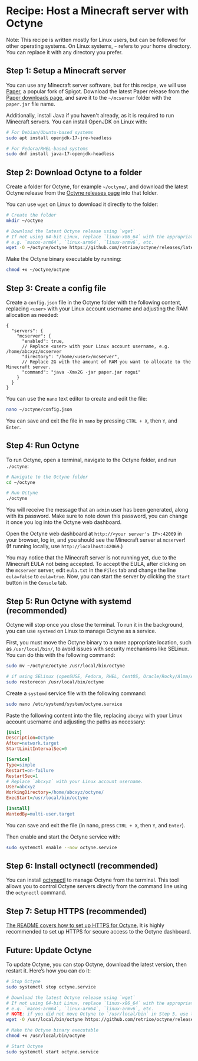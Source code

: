 # Recipe: Host a Minecraft server with Octyne

Note: This recipe is written mostly for Linux users, but can be followed for other operating systems. On Linux systems, `~` refers to your home directory. You can replace it with any directory you prefer.

## Step 1: Setup a Minecraft server

You can use any Minecraft server software, but for this recipe, we will use [Paper](https://papermc.io/), a popular fork of Spigot. Download the latest Paper release from the [Paper downloads page](https://papermc.io/downloads), and save it to the `~/mcserver` folder with the `paper.jar` file name.

Additionally, install Java if you haven't already, as it is required to run Minecraft servers. You can install OpenJDK on Linux with:

```bash
# For Debian/Ubuntu-based systems
sudo apt install openjdk-17-jre-headless

# For Fedora/RHEL-based systems
sudo dnf install java-17-openjdk-headless
```

## Step 2: Download Octyne to a folder

Create a folder for Octyne, for example `~/octyne/`, and download the latest Octyne release from the [Octyne releases page](https://github.com/retrixe/octyne/releases/latest) into that folder.

You can use `wget` on Linux to download it directly to the folder:

```bash
# Create the folder
mkdir ~/octyne

# Download the latest Octyne release using `wget`
# If not using 64-bit Linux, replace `linux-x86_64` with the appropriate platform,
# e.g. `macos-arm64`, `linux-arm64`, `linux-armv6`, etc.
wget -O ~/octyne/octyne https://github.com/retrixe/octyne/releases/latest/download/octyne-linux-x86_64
```

Make the Octyne binary executable by running:

```bash
chmod +x ~/octyne/octyne
```

## Step 3: Create a config file

Create a `config.json` file in the Octyne folder with the following content, replacing `<user>` with your Linux account username and adjusting the RAM allocation as needed:

```jsonc
{
  "servers": {
    "mcserver": {
      "enabled": true,
      // Replace <user> with your Linux account username, e.g. /home/abcxyz/mcserver
      "directory": "/home/<user>/mcserver",
      // Replace 2G with the amount of RAM you want to allocate to the Minecraft server.
      "command": "java -Xmx2G -jar paper.jar nogui"
    }
  }
}
```

You can use the `nano` text editor to create and edit the file:

```bash
nano ~/octyne/config.json
```

You can save and exit the file in `nano` by pressing `CTRL + X`, then `Y`, and `Enter`.

## Step 4: Run Octyne

To run Octyne, open a terminal, navigate to the Octyne folder, and run `./octyne`:

```bash
# Navigate to the Octyne folder
cd ~/octyne

# Run Octyne
./octyne
```

You will receive the message that an `admin` user has been generated, along with its password. Make sure to note down this password, you can change it once you log into the Octyne web dashboard.

Open the Octyne web dashboard at `http://<your server's IP>:42069` in your browser, log in, and you should see the Minecraft server at `mcserver`! (If running locally, use `http://localhost:42069`.)

You may notice that the Minecraft server is not running yet, due to the Minecraft EULA not being accepted. To accept the EULA, after clicking on the `mcserver` server, edit `eula.txt` in the `Files` tab and change the line `eula=false` to `eula=true`. Now, you can start the server by clicking the `Start` button in the `Console` tab.

## Step 5: Run Octyne with systemd (recommended)

Octyne will stop once you close the terminal. To run it in the background, you can use `systemd` on Linux to manage Octyne as a service.

First, you must move the Octyne binary to a more appropriate location, such as `/usr/local/bin/`, to avoid issues with security mechanisms like SELinux. You can do this with the following command:

```bash
sudo mv ~/octyne/octyne /usr/local/bin/octyne

# if using SELinux (openSUSE, Fedora, RHEL, CentOS, Oracle/Rocky/Alma/Amazon Linux, etc.), run this:
sudo restorecon /usr/local/bin/octyne
```

Create a `systemd` service file with the following command:

```bash
sudo nano /etc/systemd/system/octyne.service
```

Paste the following content into the file, replacing `abcxyz` with your Linux account username and adjusting the paths as necessary:

```ini
[Unit]
Description=Octyne
After=network.target
StartLimitIntervalSec=0

[Service]
Type=simple
Restart=on-failure
RestartSec=1
# Replace `abcxyz` with your Linux account username.
User=abcxyz
WorkingDirectory=/home/abcxyz/octyne/
ExecStart=/usr/local/bin/octyne

[Install]
WantedBy=multi-user.target
```

You can save and exit the file (in nano, press `CTRL + X`, then `Y`, and `Enter`).

Then enable and start the Octyne service with:

```bash
sudo systemctl enable --now octyne.service
```

## Step 6: Install octynectl (recommended)

You can install [octynectl](https://github.com/retrixe/octynectl) to manage Octyne from the terminal. This tool allows you to control Octyne servers directly from the command line using the `octynectl` command.

## Step 7: Setup HTTPS (recommended)

[The README covers how to set up HTTPS for Octyne.](/README.md#https-setup) It is highly recommended to set up HTTPS for secure access to the Octyne dashboard.

## Future: Update Octyne

To update Octyne, you can stop Octyne, download the latest version, then restart it. Here’s how you can do it:

```bash
# Stop Octyne
sudo systemctl stop octyne.service

# Download the latest Octyne release using `wget`
# If not using 64-bit Linux, replace `linux-x86_64` with the appropriate platform,
# e.g. `macos-arm64`, `linux-arm64`, `linux-armv6`, etc.
# NOTE: if you did not move Octyne to `/usr/local/bin` in Step 5, use the old path `~/octyne/octyne`
wget -O /usr/local/bin/octyne https://github.com/retrixe/octyne/releases/latest/download/octyne-linux-x86_64

# Make the Octyne binary executable
chmod +x /usr/local/bin/octyne

# Start Octyne
sudo systemctl start octyne.service
```
